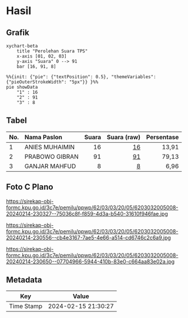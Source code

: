 # Hasil

## Grafik

```mermaid
xychart-beta
    title "Perolehan Suara TPS"
    x-axis [01, 02, 03]
    y-axis "Suara" 0 --> 91
    bar [16, 91, 8]
```

```mermaid
%%{init: {"pie": {"textPosition": 0.5}, "themeVariables": {"pieOuterStrokeWidth": "5px"}} }%%
pie showData
    "1" : 16
    "2" : 91
    "3" : 8
```

## Tabel

| No. | Nama Paslon    | Suara | Suara (raw) | Persentase |
|:--- |:-------------- | -----:| -----------:| ----------:|
| 1   | ANIES MUHAIMIN | 16    | [16][p-1]   | 13,91      |
| 2   | PRABOWO GIBRAN | 91    | [91][p-2]   | 79,13      |
| 3   | GANJAR MAHFUD  | 8     | [8][p-3]    | 6,96       |


[p-1]: https://github.com/gigit-pemilu/pemilu-2024-62-kalimantan-tengah/blob/main/pilpres/hitung-suara/sub/62-kalimantan-tengah/sub/03-kapuas/sub/03-kapuas-timur/sub/2005-anjir-mambulau-tengah/sub/008-tps/sub/paslon-1.txt
[p-2]: https://github.com/gigit-pemilu/pemilu-2024-62-kalimantan-tengah/blob/main/pilpres/hitung-suara/sub/62-kalimantan-tengah/sub/03-kapuas/sub/03-kapuas-timur/sub/2005-anjir-mambulau-tengah/sub/008-tps/sub/paslon-2.txt
[p-3]: https://github.com/gigit-pemilu/pemilu-2024-62-kalimantan-tengah/blob/main/pilpres/hitung-suara/sub/62-kalimantan-tengah/sub/03-kapuas/sub/03-kapuas-timur/sub/2005-anjir-mambulau-tengah/sub/008-tps/sub/paslon-3.txt

## Foto C Plano

https://sirekap-obj-formc.kpu.go.id/3c7e/pemilu/ppwp/62/03/03/20/05/6203032005008-20240214-230327--75036c8f-f859-4d3a-b540-31610f946fae.jpg

https://sirekap-obj-formc.kpu.go.id/3c7e/pemilu/ppwp/62/03/03/20/05/6203032005008-20240214-230556--cb4e3167-7ae5-4e66-a514-cd6746c2c6a9.jpg

https://sirekap-obj-formc.kpu.go.id/3c7e/pemilu/ppwp/62/03/03/20/05/6203032005008-20240214-230650--07704966-5944-410b-83e0-c664aa83e02a.jpg


## Metadata

| Key        | Value               |
| ---------- | ------------------- |
| Time Stamp | 2024-02-15 21:30:27 |




